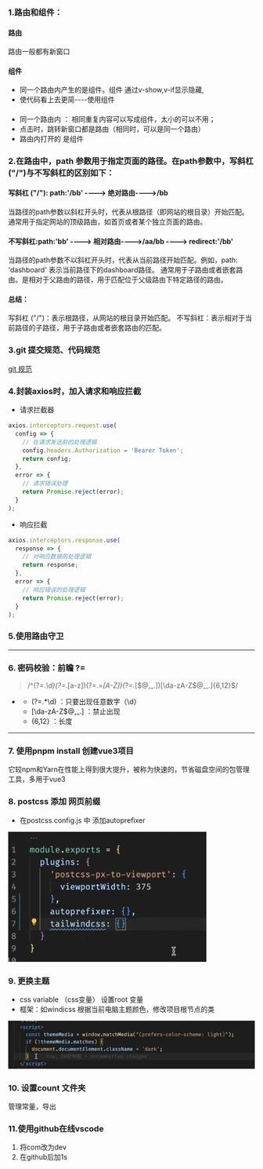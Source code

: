 ### 1.路由和组件：
#### 路由
路由一般都有新窗口
#### 组件
- 同一个路由内产生的是组件。组件 通过v-show,v-if显示隐藏,
- 使代码看上去更简----使用组件
#### 
* 同一个路由内  ： 相同重复内容可以写成组件，太小的可以不用；
* 点击时，跳转新窗口都是路由（相同时，可以是同一个路由）
* 路由内打开的 是组件

### 2.在路由中，path 参数用于指定页面的路径。在path参数中，写斜杠("/")与不写斜杠的区别如下：

#### 写斜杠 ("/"): path:'/bb' ----> 绝对路由---->/bb

当路径的path参数以斜杠开头时，代表从根路径（即网站的根目录）开始匹配。
通常用于指定网站的顶级路由，如首页或者某个独立页面的路由。

#### 不写斜杠:path:'bb' ----> 相对路由---->/aa/bb ----> redirect:'/bb'

当路径的path参数不以斜杠开头时，代表从当前路径开始匹配。例如，path: 'dashboard' 表示当前路径下的dashboard路径。
通常用于子路由或者嵌套路由。是相对于父路由的路径，用于匹配位于父级路由下特定路径的路由。

#### 总结：

写斜杠 ("/")：表示根路径，从网站的根目录开始匹配。
不写斜杠：表示相对于当前路径的子路径，用于子路由或者嵌套路由的匹配。


### 3.git 提交规范、代码规范
 [git 规范](https://juejin.cn/post/6979515308143263751)


### 4.封装axios时，加入请求和响应拦截
- 请求拦截器
```js
axios.interceptors.request.use(
  config => {
    // 在请求发送前的处理逻辑
    config.headers.Authorization = 'Bearer Token';
    return config;
  },
  error => {
    // 请求错误处理
    return Promise.reject(error);
  }
);
```
-  响应拦截
```js
axios.interceptors.response.use(
  response => {
    // 对响应数据的处理逻辑
    return response;
  },
  error => {
    // 响应错误的处理逻辑
    return Promise.reject(error);
  }
);
```
### 5.使用路由守卫
---
### 6. 密码校验：前瞻 ?=
> /^(?=.*\d)(?=.*[a-z])(?=.=*[A-Z])(?=.*[$@,_.])[\da-zA-Z$@,_.]{6,12}$/
-
  - (?=.*\d) ：只要出现任意数字（\d）
  - [\da-zA-Z$@,_.] ：禁止出现
  - {6,12} ：长度

---
### 7. 使用pnpm install 创建vue3项目

它较npm和Yarn在性能上得到很大提升，被称为快速的，节省磁盘空间的包管理工具，多用于vue3

### 8. postcss 添加 网页前缀
- 在postcss.config.js 中 添加autoprefixer
<img src='./img/aaa.png'/>

### 9. 更换主题
- css variable （css变量）
设置root 变量
- 框架：如windicss
根据当前电脑主题颜色，修改项目根节点的类
<img src="./img/bbb.png"/>

### 10. 设置count 文件夹
管理常量，导出

### 11.使用github在线vscode
1. 将com改为dev
2. 在github后加1s